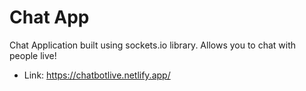 # Chat App
Chat Application built using sockets.io library. Allows you to chat with people live!
- Link: https://chatbotlive.netlify.app/
